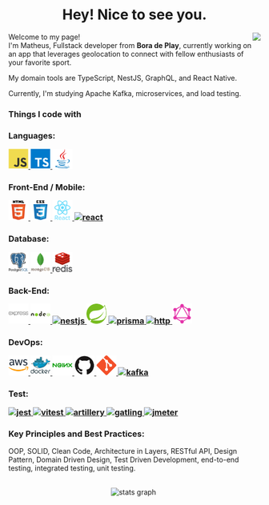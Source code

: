 <h1 align="center">Hey! Nice to see you.</h1>

<div align="center">
  <img align="right" height="300" src="https://c.tenor.com/whgQwNlVvNkAAAAi/xero-code.gif"  />
</div>

<p>Welcome to my page! </br> I'm Matheus, Fullstack developer from <b>Bora de Play</b>, currently working on an app that leverages geolocation to connect with fellow enthusiasts of your favorite sport.</p>
<p>My domain tools are TypeScript, NestJS, GraphQL, and React Native.</p>
<p>Currently, I'm studying Apache Kafka, microservices, and load testing.</p>
 
<h3>Things I code with</h3>

<div align="left">

  <h3 align="left">
    <p>Languages:</p>
    <!-- Ícones de linguagens -->
    <a href="https://developer.mozilla.org/en-US/docs/Web/JavaScript" target="_blank" rel="noreferrer"> <img src="https://raw.githubusercontent.com/devicons/devicon/master/icons/javascript/javascript-original.svg" alt="javascript" width="40" height="40"/> </a>
    <a href="https://www.typescriptlang.org/" target="_blank" rel="noreferrer"> <img src="https://raw.githubusercontent.com/devicons/devicon/master/icons/typescript/typescript-original.svg" alt="typescript" width="40" height="40"/> </a>
    <a href="https://www.java.com/" target="_blank" rel="noreferrer"> <img src="https://raw.githubusercontent.com/devicons/devicon/master/icons/java/java-original.svg" alt="java" width="40" height="40"/> </a>
  </h3>

  <h3 align="left">
    <p>Front-End / Mobile:</p>
    <!-- Ícones de tecnologias de front-end/mobile -->
    <a href="https://www.w3.org/html/" target="_blank" rel="noreferrer"> <img src="https://raw.githubusercontent.com/devicons/devicon/master/icons/html5/html5-original-wordmark.svg" alt="html5" width="40" height="40"/> </a>
    <a href="https://www.w3schools.com/css/" target="_blank" rel="noreferrer"> <img src="https://raw.githubusercontent.com/devicons/devicon/master/icons/css3/css3-original-wordmark.svg" alt="css3" width="40" height="40"/> </a>
    <a href="https://reactjs.org/" target="_blank" rel="noreferrer"> <img src="https://raw.githubusercontent.com/devicons/devicon/master/icons/react/react-original-wordmark.svg" alt="react" width="40" height="40"/> </a>
    <a href="https://expo.dev/" target="_blank" rel="noreferrer"> <img src="https://www.svgrepo.com/show/353722/expo.svg" alt="react" width="40" height="40"/> </a>
    
  </h3>

  <h3 align="left">
    <p>Database:</p>
    <!-- Ícones de bancos de dados -->
    <a href="https://www.postgresql.org" target="_blank" rel="noreferrer"> <img src="https://raw.githubusercontent.com/devicons/devicon/master/icons/postgresql/postgresql-original-wordmark.svg" alt="postgresql" width="40" height="40"/> </a>
    <a href="https://www.mongodb.com/" target="_blank" rel="noreferrer"> <img src="https://raw.githubusercontent.com/devicons/devicon/master/icons/mongodb/mongodb-original-wordmark.svg" alt="mongodb" width="40" height="40"/> </a>
    <a href="https://redis.io" target="_blank" rel="noreferrer"> <img src="https://raw.githubusercontent.com/devicons/devicon/master/icons/redis/redis-original-wordmark.svg" alt="redis" width="40" height="40"/> </a>
  </h3>

  <h3 align="left">
    <p>Back-End:</p>
    <!-- Ícones de tecnologias de back-end -->
    <a href="https://expressjs.com" target="_blank" rel="noreferrer"> <img src="https://raw.githubusercontent.com/devicons/devicon/master/icons/express/express-original-wordmark.svg" alt="express" width="40" height="40"/> </a>
    <a href="https://nodejs.org" target="_blank" rel="noreferrer"> <img src="https://raw.githubusercontent.com/devicons/devicon/master/icons/nodejs/nodejs-original-wordmark.svg" alt="nodejs" width="40" height="40"/> </a>
    <a href="https://nestjs.com/" target="_blank" rel="noreferrer"> <img src="https://nestjs.com/img/logo_text.svg" alt="nestjs" width="40" height="40"/> </a>
    <a href="https://spring.io/projects/spring-boot" target="_blank" rel="noreferrer"> <img src="https://raw.githubusercontent.com/devicons/devicon/master/icons/spring/spring-original.svg" alt="spring-boot" width="40" height="40"/> </a>
    <a href="https://www.svgrepo.com/show/373776/light-prisma.svg" target="_blank" rel="noreferrer"> <img src="https://www.svgrepo.com/show/373776/light-prisma.svg" alt="prisma" width="40" height="40"/> </a>
    <a href="https://www.svgrepo.com/show/340417/http.svg" target="_blank" rel="noreferrer"> <img src="https://www.svgrepo.com/show/340417/http.svg" alt="http" width="40" height="40"/> </a>
    <a href="https://graphql.org/" target="_blank" rel="noreferrer"> <img src="https://raw.githubusercontent.com/devicons/devicon/master/icons/graphql/graphql-plain.svg" alt="graphql" width="40" height="40"/> </a>
  </h3>

  <h3 align="left">
    <p>DevOps:</p>
    <!-- Ícones de tecnologias DevOps -->
    <a href="https://aws.amazon.com" target="_blank" rel="noreferrer"> <img src="https://raw.githubusercontent.com/devicons/devicon/master/icons/amazonwebservices/amazonwebservices-original-wordmark.svg" alt="aws" width="40" height="40"/> </a>
    <a href="https://www.docker.com/" target="_blank" rel="noreferrer"> <img src="https://raw.githubusercontent.com/devicons/devicon/master/icons/docker/docker-original-wordmark.svg" alt="docker" width="40" height="40"/> </a>
    <a href="https://www.nginx.com/" target="_blank" rel="noreferrer"> <img src="https://raw.githubusercontent.com/devicons/devicon/master/icons/nginx/nginx-original.svg" alt="nginx" width="40" height="40"/> </a>
    <a href="https://github.com/features/actions" target="_blank" rel="noreferrer"> <img src="https://raw.githubusercontent.com/devicons/devicon/master/icons/github/github-original.svg" alt="github-actions" width="40" height="40"/> </a>
    <a href="https://git-scm.com/" target="_blank" rel="noreferrer"> <img src="https://raw.githubusercontent.com/devicons/devicon/master/icons/git/git-original.svg" alt="git" width="40" height="40"/> </a>
    <a href="https://kafka.apache.org/" target="_blank" rel="noreferrer"> <img src="https://www.svgrepo.com/show/353950/kafka.svg" alt="kafka" width="40" height="40"/> </a>
  </h3>

  <h3 align="left">
    <p>Test:</p>
    <!-- Ícones de tecnologias de testes -->
    <a href="https://jestjs.io" target="_blank" rel="noreferrer"> <img src="https://jestjs.io/img/jest.png" alt="jest" width="40" height="40"/> </a>
    <a href="https://vitest.dev/" target="_blank" rel="noreferrer"> <img src="https://user-images.githubusercontent.com/11247099/145112184-a9ff6727-661c-439d-9ada-963124a281f7.png" alt="vitest" width="40" height="40"/> </a>
    <a href="https://artillery.io/" target="_blank" rel="noreferrer"> <img src="https://avatars.githubusercontent.com/u/12608521?s=200&v=4" alt="artillery" width="40" height="40"/> </a>
    <a href="https://gatling.io/" target="_blank" rel="noreferrer"> <img src="https://gatling.io/wp-content/uploads/2021/05/startup-gatling-company-join.png" alt="gatling" width="40" height="40"/> </a>
    <a href="https://jmeter.apache.org/" target="_blank" rel="noreferrer"> <img src="https://jmeter.apache.org/images/logo.svg" alt="jmeter" width="40" height="40"/> </a>
  </h3>
    <h3 align="left"> Key Principles and Best Practices: </h3>
     <p>OOP, SOLID, Clean Code, Architecture in Layers, RESTful API, Design Pattern, Domain Driven Design, Test Driven Development, end-to-end testing, integrated testing, unit testing.</p>
 
</div>

<br clear="both">

<div align="center">
    <img src="https://github-readme-stats.vercel.app/api?hide_title=false&hide_rank=false&show_icons=true&include_all_commits=true&count_private=true&disable_animations=false&theme=dracula&locale=en&hide_border=false&username=MathRMM" height="150" alt="stats graph"  />
    <img src="https://github-readme-stats.vercel.app/api/top-langs?locale=en&hide_title=false&layout=compact&card_width=320&langs_count=5&theme=dracula&hide_border=false&username=MathRMM" height="150" alt "languages graph"  />
</div>
